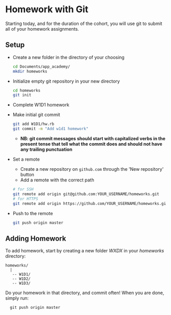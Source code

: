 # Homework with Git

Starting today, and for the duration of the cohort, you will use git to submit all of your homework assignments.

## Setup

* Create a new folder in the directory of your choosing
  ```bash
  cd Documents/app_academy/
  mkdir homeworks
  ```

* Initialize empty git repository in your new directory
  ```bash
  cd homeworks
  git init
  ```
* Complete W1D1 homework
* Make initial git commit
  ```bash
  git add W1D1/hw.rb
  git commit -m "Add w1d1 homework"
  ```

  * **NB: git commit messages should start with capitalized verbs in the present tense that tell what the commit does and should not have any trailing punctuation**

* Set a remote
  * Create a new repository on `github.com` through the 'New repository' button
  * Add a  remote with the correct path
  ```bash
  # for SSH
  git remote add origin git@github.com:YOUR_USERNAME/homeworks.git
  # for HTTPS
  git remote add origin https://github.com/YOUR_USERNAME/homeworks.git
  ```
* Push to the remote
  ```bash
  git push origin master
  ```

## Adding Homework

To add homework, start by creating a new folder *WXDX* in your *homeworks* directory:

```
homeworks/
  |
   -- W1D1/
   -- W1D2/
   -- W1D3/
```

Do your homework in that directory, and commit often! When you are done, simply run:

```
  git push origin master
```

